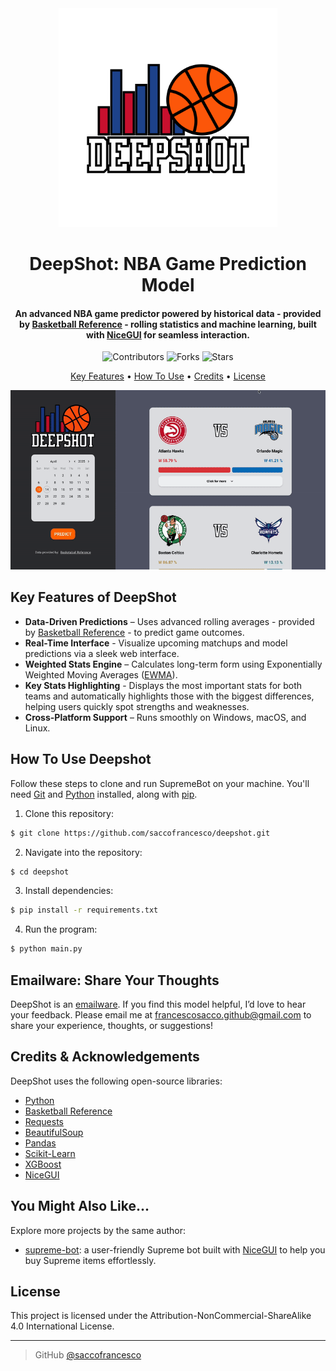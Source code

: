 <div align="center">
  <img src="img/icon.png" alt="DeepShot - NBA Game Prediction Model" width="350">
  <h1>DeepShot: NBA Game Prediction Model</h1>
</div>

<h4 align="center">An advanced NBA game predictor powered by historical data - provided by <a href="https://www.basketball-reference.com" target="_blank">Basketball Reference</a> - rolling statistics and machine learning, built with <a href="https://nicegui.io" target="_blank">NiceGUI</a> for seamless interaction.</h4>

<p align="center">
  <img src="https://img.shields.io/github/contributors/saccofrancesco/deepshot?style=for-the-badge" alt="Contributors">
  <img src="https://img.shields.io/github/forks/saccofrancesco/deepshot?style=for-the-badge" alt="Forks">
  <img src="https://img.shields.io/github/stars/saccofrancesco/deepshot?style=for-the-badge" alt="Stars">
</p>

<p align="center">
  <a href="#key-features">Key Features</a> •
  <a href="#how-to-use">How To Use</a> •
  <a href="#credits">Credits</a> •
  <a href="#license">License</a>
</p>

<div align="center">
  <img src="./img/usage.gif" alt="DeepShot in action">
</div>

## Key Features of DeepShot
* **Data-Driven Predictions** – Uses advanced rolling averages - provided by <a href="https://www.basketball-reference.com" target="_blank">Basketball Reference</a> - to predict game outcomes.
* **Real-Time Interface** - Visualize upcoming matchups and model predictions via a sleek web interface.
* **Weighted Stats Engine** – Calculates long-term form using Exponentially Weighted Moving Averages (<a href="https://en.wikipedia.org/wiki/EWMA_chart" target="_blank">EWMA</a>).
* **Key Stats Highlighting** - Displays the most important stats for both teams and automatically highlights those with the biggest differences, helping users quickly spot strengths and weaknesses.
* **Cross-Platform Support** – Runs smoothly on Windows, macOS, and Linux.

## How To Use Deepshot
Follow these steps to clone and run SupremeBot on your machine. You'll need [Git](https://git-scm.com) and [Python](https://www.python.org/downloads/) installed, along with [pip](https://pip.pypa.io/en/stable/).

1. Clone this repository:

```bash
$ git clone https://github.com/saccofrancesco/deepshot.git
```

2. Navigate into the repository:

```bash
$ cd deepshot
```

3. Install dependencies:

```bash
$ pip install -r requirements.txt
```

4. Run the program:

```bash
$ python main.py
```

## Emailware: Share Your Thoughts
DeepShot is an [emailware](https://en.wiktionary.org/wiki/emailware). If you find this model helpful, I’d love to hear your feedback. Please email me at <francescosacco.github@gmail.com> to share your experience, thoughts, or suggestions!

## Credits & Acknowledgements
DeepShot uses the following open-source libraries:
- [Python](https://www.python.org/)
- [Basketball Reference](https://www.basketball-reference.com)
- [Requests](https://requests.readthedocs.io/en/latest/)
- [BeautifulSoup](https://www.crummy.com/software/BeautifulSoup/bs4/doc/)
- [Pandas](https://pandas.pydata.org)
- [Scikit-Learn](https://scikit-learn.org/stable/)
- [XGBoost](https://xgboost.readthedocs.io/en/release_3.0.0/)
- [NiceGUI](https://nicegui.io)

## You Might Also Like...
Explore more projects by the same author:
- [supreme-bot](https://github.com/saccofrancesco/supremebot): a user-friendly Supreme bot built with [NiceGUI](https://nicegui.io) to help you buy Supreme items effortlessly.

## License
This project is licensed under the Attribution-NonCommercial-ShareAlike 4.0 International License.

---
> GitHub [@saccofrancesco](https://github.com/saccofrancesco)
